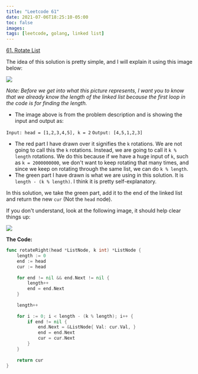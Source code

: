 ```yaml
---
title: "Leetcode 61"
date: 2021-07-06T18:25:10-05:00
toc: false
images:
tags: [leetcode, golang, linked list]
---
```


[61. Rotate List](https://leetcode.com/problems/rotate-list/)

The idea of this solution is pretty simple, and I will explain it using this image below:

![](https://i.imgur.com/vbdeDXI.png)

*Note: Before we get into what this picture represents, I want you to know that we already know the length of the linked list because the first loop in the code is for finding the length.*

* The image above is from the problem description and is showing the input and output as:

`Input: head = [1,2,3,4,5], k = 2`
`Output: [4,5,1,2,3]`

* The red part I have drawn over it signifies the `k` rotations. We are not going to call this the `k` rotations. Instead, we are going to call it `k % length` rotations. We do this because if we have a huge input of `k`, such as `k = 2000000000`, we don't want to keep rotating that many times, and since we keep on rotating through the same list, we can do `k % length`.
* The green part I have drawn is what we are using in this solution. It is `length - (k % length)`. I think it is pretty self-explanatory.

In this solution, we take the green part, add it to the end of the linked list and return the new `cur` (Not the `head` node).

If you don't understand, look at the following image, it should help clear things up:

![](https://i.imgur.com/XOcTlVe.jpg)

**The Code:**

``` go
func rotateRight(head *ListNode, k int) *ListNode {
    length := 0
    end := head
    cur := head
    
    for end != nil && end.Next != nil {
        length++
        end = end.Next
    }
    
    length++
    
    for i := 0; i < length - (k % length); i++ {
        if end != nil {
            end.Next = &ListNode{ Val: cur.Val, }
            end = end.Next
            cur = cur.Next
        }
    }
    
    return cur
}
```
